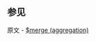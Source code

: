 ## 参见

原文 - [$merge (aggregation)]( https://docs.mongodb.com/manual/reference/operator/aggregation/merge/ )

